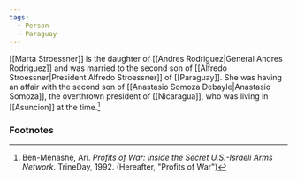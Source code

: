```yaml
---
tags:
  - Person
  - Paraguay
---
```

[[Marta Stroessner]] is the daughter of [[Andres Rodriguez|General Andres Rodriguez]] and was married to the second son of [[Alfredo Stroessner|President Alfredo Stroessner]] of [[Paraguay]]. She was having an affair with the second son of [[Anastasio Somoza Debayle|Anastasio Somoza]], the overthrown president of [[Nicaragua]], who was living in [[Asuncion]] at the time.[^1]

### Footnotes
[^1]: Ben-Menashe, Ari. *Profits of War: Inside the Secret U.S.-Israeli Arms Network*. TrineDay, 1992. (Hereafter, "Profits of War")
